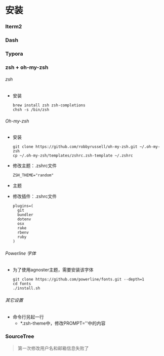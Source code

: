 # 安装

### Iterm2 

### Dash

### Typora

### zsh + oh-my-zsh

###### zsh

- 安装

  ```shell
  brew install zsh zsh-completions
  chsh -s /bin/zsh
  ```

###### Oh-my-zsh

- 安装

  ```shell
  git clone https://github.com/robbyrussell/oh-my-zsh.git ~/.oh-my-zsh
  cp ~/.oh-my-zsh/templates/zshrc.zsh-template ~/.zshrc
  ```


- 修改主题：.zshrc文件

  ```reStructuredText
  ZSH_THEME="random"
  ```

- 主题

  [主题列表]: https://github.com/robbyrussell/oh-my-zsh/wiki/themes

- 修改插件：.zshrc文件

  ```
  plugins=(
    git
    bundler
    dotenv
    osx
    rake
    rbenv
    ruby
  )
  ```



###### Powerline 字体

- 为了使用agnoster主题，需要安装该字体

    ```shell
    git clone https://github.com/powerline/fonts.git --depth=1
    cd fonts
    ./install.sh
    ```

###### 其它设置

- 命令行另起一行
  - *.zsh-theme中，修改PROMPT=''中的内容

### SourceTree

> 第一次修改用户名和邮箱信息失败了